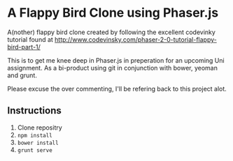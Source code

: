 # A Flappy Bird Clone using Phaser.js

A(nother) flappy bird clone created by following the excellent codevinky tutorial found at http://www.codevinsky.com/phaser-2-0-tutorial-flappy-bird-part-1/

This is to get me knee deep in Phaser.js in preperation for an upcoming Uni assignment. As a bi-product using git in conjunction with 
bower, yeoman and grunt.

Please excuse the over commenting, I'll be refering back to this project alot.

## Instructions

1. Clone repositry
2. `npm install`
3. `bower install`
4. `grunt serve`
